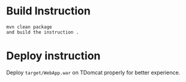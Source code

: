 

# Build Instruction


```
mvn clean package
and build the instruction .
```

# Deploy instruction

Deploy ```target/WebApp.war``` on TDomcat properly for better experience.

